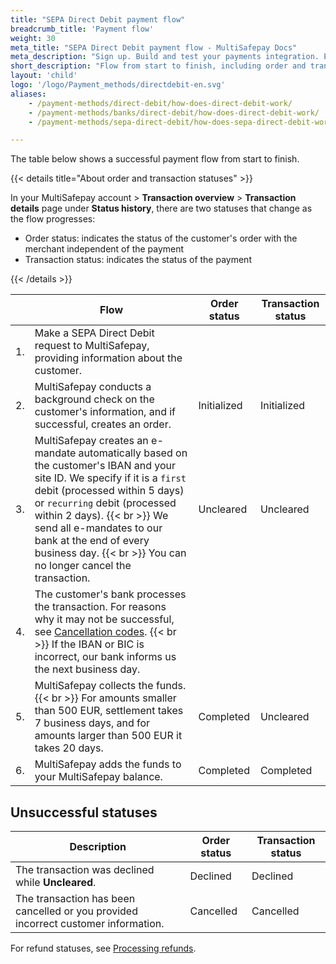 ```yaml
---
title: "SEPA Direct Debit payment flow"
breadcrumb_title: 'Payment flow'
weight: 30
meta_title: "SEPA Direct Debit payment flow - MultiSafepay Docs"
meta_description: "Sign up. Build and test your payments integration. Explore our products and services. Use our API Reference, SDKs, and wrappers. Get support."
short_description: "Flow from start to finish, including order and transaction status changes"
layout: 'child'
logo: '/logo/Payment_methods/directdebit-en.svg'
aliases: 
    - /payment-methods/direct-debit/how-does-direct-debit-work/
    - /payment-methods/banks/direct-debit/how-does-direct-debit-work/
    - /payment-methods/sepa-direct-debit/how-does-sepa-direct-debit-work/

---
```


The table below shows a successful payment flow from start to finish.  

{{< details title="About order and transaction statuses" >}}

In your MultiSafepay account > **Transaction overview** > **Transaction details** page under **Status history**, there are two statuses that change as the flow progresses: 

- Order status: indicates the status of the customer's order with the merchant independent of the payment
- Transaction status: indicates the status of the payment

{{< /details >}}

|   | Flow | Order status | Transaction status |
|---|---|---|---|
| 1. | Make a SEPA Direct Debit request to MultiSafepay, providing information about the customer. |  |  |
| 2. | MultiSafepay conducts a background check on the customer's information, and if successful, creates an order. | Initialized  | Initialized |
| 3. | MultiSafepay creates an e-mandate automatically based on the customer's IBAN and your site ID. We specify if it is a `first` debit (processed within 5 days) or `recurring` debit (processed within 2 days). {{< br >}} We send all e-mandates to our bank at the end of every business day. {{< br >}} You can no longer cancel the transaction. | Uncleared | Uncleared |
| 4. | The customer's bank processes the transaction. For reasons why it may not be successful, see [Cancellation codes](/payment-methods/banks/sepa-direct-debit/user-guide/cancellation-codes/). {{< br >}} If the IBAN or BIC is incorrect, our bank informs us the next business day. |  |  |
| 5. | MultiSafepay collects the funds. {{< br >}} For amounts smaller than 500 EUR, settlement takes 7 business days, and for amounts larger than 500 EUR it takes 20 days. | Completed | Uncleared |
| 6. | MultiSafepay adds the funds to your MultiSafepay balance.| Completed | Completed |

## Unsuccessful statuses

| Description | Order status | Transaction status |
|---|---|---|
| The transaction was declined while **Uncleared**. | Declined | Declined   |
| The transaction has been cancelled or you provided incorrect customer information. | Cancelled   | Cancelled   |

For refund statuses, see [Processing refunds](/payment-methods/banks/sepa-direct-debit/user-guide/processing-refunds/).




